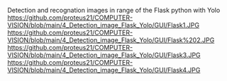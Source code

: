 Detection and recognation images in range of the Flask python with Yolo
https://github.com/proteus21/COMPUTER-VISION/blob/main/4_Detection_image_Flask_Yolo/GUI/Flask1.JPG
https://github.com/proteus21/COMPUTER-VISION/blob/main/4_Detection_image_Flask_Yolo/GUI/Flask%202.JPG
https://github.com/proteus21/COMPUTER-VISION/blob/main/4_Detection_image_Flask_Yolo/GUI/Flask3.JPG
https://github.com/proteus21/COMPUTER-VISION/blob/main/4_Detection_image_Flask_Yolo/GUI/Flask4.JPG

